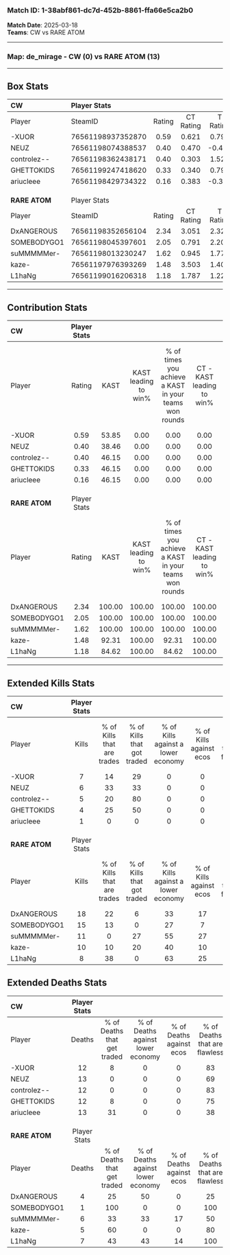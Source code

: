 ### Match ID: 1-38abf861-dc7d-452b-8861-ffa66e5ca2b0  
**Match Date**: 2025-03-18  
**Teams**: CW vs RARE ATOM  

---  

### **Map**: de_mirage - CW (0) vs RARE ATOM (13)  
---  

## Box Stats  

| **CW**        | Player Stats      |        |           |          |        |       |       |         |        |       |     |
| :- | :- | :-: | :-: | :-: | :-: | :-: | :-: | :-: | :-: | :-: | :-: |
| Player        | SteamID           | Rating | CT Rating | T Rating |  KAST  |  ADR  | Kills | Assists | Deaths |  K/D  | HS% |
| -XUOR         | 76561198937352870 |  0.59  |   0.621   |  0.791   | 53.85  | 49.3  |   7   |    1    |   12   | 0.58  | 57  |
| NEUZ          | 76561198074388537 |  0.40  |   0.470   |  -0.471  | 38.46  | 56.2  |   6   |    1    |   13   | 0.46  | 66  |
| controlez--   | 76561198362438171 |  0.40  |   0.303   |  1.529   | 46.15  | 46.9  |   5   |    1    |   12   | 0.42  | 40  |
| GHETTOKIDS    | 76561199247418620 |  0.33  |   0.340   |  0.791   | 46.15  | 48.1  |   4   |    1    |   12   | 0.33  | 75  |
| ariucleee     | 76561198429734322 |  0.16  |   0.383   |  -0.350  | 46.15  | 60.2  |   1   |    5    |   13   | 0.08  | 100 |
|               |                   |        |           |          |        |       |       |         |        |       |     |
|               |                   |        |           |          |        |       |       |         |        |       |     |
|               |                   |        |           |          |        |       |       |         |        |       |     |
| **RARE ATOM** | Player Stats      |        |           |          |        |       |       |         |        |       |     |
| Player        | SteamID           | Rating | CT Rating | T Rating |  KAST  |  ADR  | Kills | Assists | Deaths |  K/D  | HS% |
| DxANGEROUS    | 76561198352656104 |  2.34  |   3.051   |  2.329   | 100.00 | 147.8 |  18   |    6    |   4    | 4.50  | 55  |
| SOMEBODYGO1   | 76561198045397601 |  2.05  |   0.791   |  2.201   | 100.00 | 95.1  |  15   |    0    |   1    | 15.00 | 86  |
| suMMMMMer-    | 76561198013230247 |  1.62  |   0.945   |  1.777   | 100.00 | 98.7  |  11   |    4    |   6    | 1.83  | 100 |
| kaze-         | 76561197976393269 |  1.48  |   3.503   |  1.400   | 92.31  | 76.9  |  10   |    5    |   5    | 2.00  | 30  |
| L1haNg        | 76561199016206318 |  1.18  |   1.787   |  1.224   | 84.62  | 68.7  |   8   |    5    |   7    | 1.14  | 50  |
---  

## Contribution Stats  

| **CW**        | Player Stats |        |                      |                                                        |                           |                                                             |                          |                                                            |
| :- | :-: | :-: | :-: | :-: | :-: | :-: | :-: | :-: |
| Player        |    Rating    |  KAST  | KAST leading to win% | % of times you achieve a KAST in your teams won rounds | CT - KAST leading to win% | CT - % of times you achieve a KAST in your teams won rounds | T - KAST leading to win% | T - % of times you achieve a KAST in your teams won rounds |
| -XUOR         |     0.59     | 53.85  |         0.00         |                          0.00                          |           0.00            |                            0.00                             |           0.00           |                            0.00                            |
| NEUZ          |     0.40     | 38.46  |         0.00         |                          0.00                          |           0.00            |                            0.00                             |           0.00           |                            0.00                            |
| controlez--   |     0.40     | 46.15  |         0.00         |                          0.00                          |           0.00            |                            0.00                             |           0.00           |                            0.00                            |
| GHETTOKIDS    |     0.33     | 46.15  |         0.00         |                          0.00                          |           0.00            |                            0.00                             |           0.00           |                            0.00                            |
| ariucleee     |     0.16     | 46.15  |         0.00         |                          0.00                          |           0.00            |                            0.00                             |           0.00           |                            0.00                            |
|               |              |        |                      |                                                        |                           |                                                             |                          |                                                            |
|               |              |        |                      |                                                        |                           |                                                             |                          |                                                            |
|               |              |        |                      |                                                        |                           |                                                             |                          |                                                            |
| **RARE ATOM** | Player Stats |        |                      |                                                        |                           |                                                             |                          |                                                            |
| Player        |    Rating    |  KAST  | KAST leading to win% | % of times you achieve a KAST in your teams won rounds | CT - KAST leading to win% | CT - % of times you achieve a KAST in your teams won rounds | T - KAST leading to win% | T - % of times you achieve a KAST in your teams won rounds |
| DxANGEROUS    |     2.34     | 100.00 |        100.00        |                         100.00                         |          100.00           |                           100.00                            |          100.00          |                           100.00                           |
| SOMEBODYGO1   |     2.05     | 100.00 |        100.00        |                         100.00                         |          100.00           |                           100.00                            |          100.00          |                           100.00                           |
| suMMMMMer-    |     1.62     | 100.00 |        100.00        |                         100.00                         |          100.00           |                           100.00                            |          100.00          |                           100.00                           |
| kaze-         |     1.48     | 92.31  |        100.00        |                         92.31                          |          100.00           |                           100.00                            |          100.00          |                           91.67                            |
| L1haNg        |     1.18     | 84.62  |        100.00        |                         84.62                          |          100.00           |                           100.00                            |          100.00          |                           83.33                            |
---  

## Extended Kills Stats  

| **CW**        | Player Stats |                            |                            |                                    |                         |                              |                                 |                                       |                    |           |
| :- | :-: | :-: | :-: | :-: | :-: | :-: | :-: | :-: | :-: | :-: |
| Player        |    Kills     | % of Kills that are trades | % of Kills that got traded | % of Kills against a lower economy | % of Kills against ecos | % of Kills that are flawless | % of Kills that are close duels | % of Kills that are assisted by flash | Pistol Round Kills | AWP Kills |
| -XUOR         |      7       |             14             |             29             |                 0                  |            0            |              57              |                0                |                   0                   |         1          |     0     |
| NEUZ          |      6       |             33             |             33             |                 0                  |            0            |              50              |               17                |                  17                   |         0          |     0     |
| controlez--   |      5       |             20             |             80             |                 0                  |            0            |              80              |                0                |                   0                   |         3          |     1     |
| GHETTOKIDS    |      4       |             25             |             50             |                 0                  |            0            |              50              |                0                |                   0                   |         0          |     1     |
| ariucleee     |      1       |             0              |             0              |                 0                  |            0            |             100              |                0                |                   0                   |         0          |     1     |
|               |              |                            |                            |                                    |                         |                              |                                 |                                       |                    |           |
|               |              |                            |                            |                                    |                         |                              |                                 |                                       |                    |           |
|               |              |                            |                            |                                    |                         |                              |                                 |                                       |                    |           |
| **RARE ATOM** | Player Stats |                            |                            |                                    |                         |                              |                                 |                                       |                    |           |
| Player        |    Kills     | % of Kills that are trades | % of Kills that got traded | % of Kills against a lower economy | % of Kills against ecos | % of Kills that are flawless | % of Kills that are close duels | % of Kills that are assisted by flash | Pistol Round Kills | AWP Kills |
| DxANGEROUS    |      18      |             22             |             6              |                 33                 |           17            |              61              |               11                |                  11                   |         0          |     3     |
| SOMEBODYGO1   |      15      |             13             |             0              |                 27                 |            7            |              60              |                0                |                   0                   |         0          |     3     |
| suMMMMMer-    |      11      |             0              |             27             |                 55                 |           27            |              64              |               18                |                   0                   |         0          |     1     |
| kaze-         |      10      |             10             |             20             |                 40                 |           10            |              90              |               10                |                   0                   |         6          |     2     |
| L1haNg        |      8       |             38             |             0              |                 63                 |           25            |              88              |                0                |                   0                   |         0          |     1     |
## Extended Deaths Stats  

| **CW**        | Player Stats |                             |                                   |                          |                               |                            |                           |               |
| :- | :-: | :-: | :-: | :-: | :-: | :-: | :-: | :-: |
| Player        |    Deaths    | % of Deaths that get traded | % of Deaths against lower economy | % of Deaths against ecos | % of Deaths that are flawless | % of Deaths that are close | % of Deaths while blinded | Deaths to AWP |
| -XUOR         |      12      |              8              |                 0                 |            0             |              83               |             8              |             0             |       2       |
| NEUZ          |      13      |              0              |                 0                 |            0             |              69               |             0              |             0             |       1       |
| controlez--   |      12      |              0              |                 0                 |            0             |              83               |             0              |             8             |       3       |
| GHETTOKIDS    |      12      |              8              |                 0                 |            0             |              75               |             17             |             0             |       0       |
| ariucleee     |      13      |             31              |                 0                 |            0             |              38               |             15             |             8             |       0       |
|               |              |                             |                                   |                          |                               |                            |                           |               |
|               |              |                             |                                   |                          |                               |                            |                           |               |
|               |              |                             |                                   |                          |                               |                            |                           |               |
| **RARE ATOM** | Player Stats |                             |                                   |                          |                               |                            |                           |               |
| Player        |    Deaths    | % of Deaths that get traded | % of Deaths against lower economy | % of Deaths against ecos | % of Deaths that are flawless | % of Deaths that are close | % of Deaths while blinded | Deaths to AWP |
| DxANGEROUS    |      4       |             25              |                50                 |            0             |              25               |             0              |             0             |       0       |
| SOMEBODYGO1   |      1       |             100             |                 0                 |            0             |              100              |             0              |             0             |       1       |
| suMMMMMer-    |      6       |             33              |                33                 |            17            |              50               |             17             |             0             |       1       |
| kaze-         |      5       |             60              |                 0                 |            0             |              80               |             0              |             0             |       0       |
| L1haNg        |      7       |             43              |                43                 |            14            |              100              |             0              |            14             |       2       |
